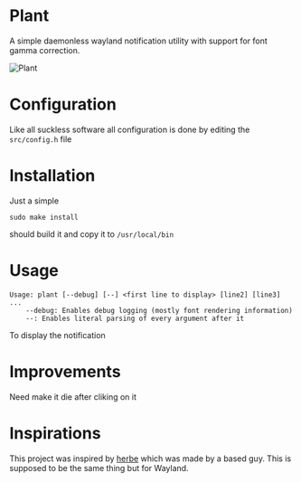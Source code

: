 # Plant
A simple daemonless wayland notification utility with support for font gamma correction.

![Plant](https://github.com/gitRaiku/plant/blob/master/Plant.gif?raw=true)

# Configuration
Like all suckless software all configuration is done by editing the `src/config.h` file

# Installation
Just a simple
```
sudo make install
```
should build it and copy it to `/usr/local/bin`

# Usage
```
Usage: plant [--debug] [--] <first line to display> [line2] [line3] ...
    --debug: Enables debug logging (mostly font rendering information)
    --: Enables literal parsing of every argument after it
```
To display the notification

# Improvements
Need make it die after cliking on it

# Inspirations
This project was inspired by [herbe](https://freetype.org/freetype2/docs/tutorial/step2.html) which was made by a based guy. This is supposed to be the same thing but for Wayland.

